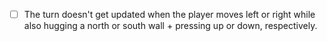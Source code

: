 

- [ ] The turn doesn't get updated when the player moves left or right while also hugging a north or south wall + pressing up or down, respectively.
